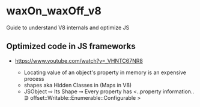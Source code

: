 # waxOn_waxOff_v8
Guide to understand V8 internals and optimize JS

## Optimized code in JS frameworks
- https://www.youtube.com/watch?v=_VHNTC67NR8

    - Locating value of an object's property in memory is an expensive process
    - shapes aka Hidden Classes in (Maps in V8)
    - JSObject ⇨ Its Shape ⇝ Every property has <..property information.. ∋ offset::Writable::Enumerable::Configurable >
    

